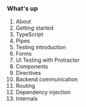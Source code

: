 ### What's up

1. About
1. Getting started
1. TypeScript
1. Pipes
1. Testing introduction
1. Forms
1. UI Testing with Protractor
1. Components
1. Directives
1. Backend communication
1. Routing
1. Dependency injection
1. Internals

<!-- .element: class="agenda" -->